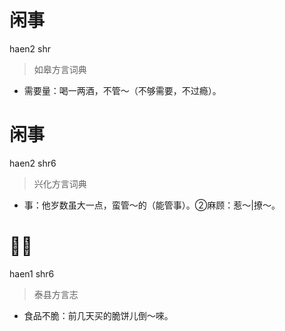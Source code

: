 # 闲事
haen2 shr
> 如皋方言词典
- 需要量：喝一两酒，不管～（不够需要，不过瘾）。

# 闲事
haen2 shr6
> 兴化方言词典
- 事：他岁数虽大一点，蛮管～的（能管事）。②麻顾：惹～|撩～。

# 𢜩事
haen1 shr6
> 泰县方言志
- 食品不脆：前几天买的脆饼儿倒～唻。

